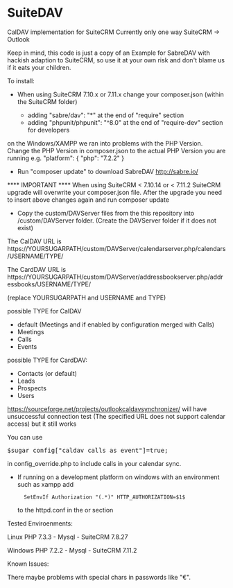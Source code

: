 # SuiteDAV
CalDAV implementation for SuiteCRM
Currently only one way SuiteCRM -> Outlook

Keep in mind, this code is just a copy of an Example for SabreDAV with hackish adaption to SuiteCRM, so use it at your own risk and don't blame us if it eats your children.

To install:
- When using SuiteCRM 7.10.x or 7.11.x change your composer.json (within the SuiteCRM folder)

	- adding "sabre/dav": "*" at the end of "require" section
	- adding "phpunit/phpunit": "^8.0" at the end of "require-dev" section for developers

on the Windows/XAMPP we ran into problems with the PHP Version. Change the PHP Version in composer.json to the actual PHP Version you are running e.g.
		"platform": {
		  "php": "7.2.2"
		}
- Run "composer update" to download SabreDAV http://sabre.io/

**** IMPORTANT ****
When using SuiteCRM < 7.10.14 or < 7.11.2 SuiteCRM upgrade will overwrite your composer.json file. After the upgrade you need to insert above changes again and run composer update


- Copy the custom/DAVServer files from the this repository into <SuiteCRM>/custom/DAVServer folder. 
  (Create the DAVServer folder if it does not exist)
	

The CalDAV URL is https://YOURSUGARPATH/custom/DAVServer/calendarserver.php/calendars/USERNAME/TYPE/

The CardDAV URL is https://YOURSUGARPATH/custom/DAVServer/addressbookserver.php/addressbooks/USERNAME/TYPE/

(replace YOURSUGARPATH and USERNAME and TYPE)

possible TYPE for CalDAV
* default (Meetings and if enabled by configuration merged with Calls)
* Meetings
* Calls
* Events

possible TYPE for CardDAV:
* Contacts (or default)
* Leads
* Prospects
* Users

https://sourceforge.net/projects/outlookcaldavsynchronizer/ will have unsuccessful connection test (The specified URL does not support calendar access) but it still works

You can use 
<pre>$sugar_config["caldav_calls_as_event"]=true;</pre>
in config_override.php to include calls in your calendar sync.


- If running on a development platform on windows with an environment such as xampp add 
		
		SetEnvIf Authorization "(.*)" HTTP_AUTHORIZATION=$1$
		
  to the httpd.conf in the <VirtualHost> or <Directory> section


Tested Enviroenments:

Linux PHP 7.3.3 - Mysql - SuiteCRM 7.8.27

Windows PHP 7.2.2 - Mysql - SuiteCRM 7.11.2

Known Issues:

There maybe problems with special chars in passwords like "€".
